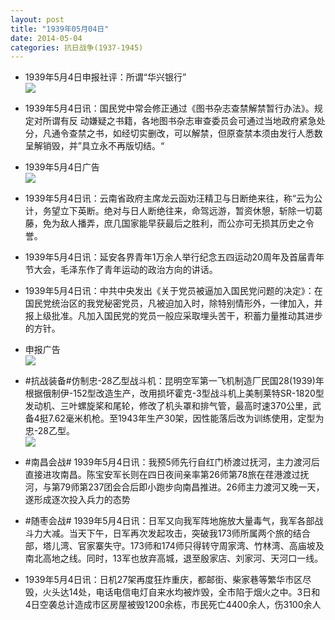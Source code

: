 ```yaml
---
layout: post
title: "1939年05月04日"
date: 2014-05-04
categories: 抗日战争(1937-1945)
---
```


<meta name="referrer" content="no-referrer" />

- 1939年5月4日申报社评：所谓“华兴银行” <br/><img src="https://ww1.sinaimg.cn/large/aca367d8jw1eg2ke7jwl2j20qx0y1h88.jpg" />

- 1939年5月4日讯：国民党中常会修正通过《图书杂志查禁解禁暂行办法》。规定对所谓有反 动嫌疑之书籍，各地图书杂志审查委员会可通过当地政府紧急处分，凡通令查禁之书，如经切实删改，可以解禁，但原查禁本须由发行人悉数呈解销毁，并”具立永不再版切结。“ 

- 1939年5月4日广告 <br/><img src="https://ww4.sinaimg.cn/large/aca367d8jw1eg2io55djqj20ki0gr421.jpg" />

- 1939年5月4日讯：云南省政府主席龙云函劝汪精卫与日断绝来往，称“云为公计，务望立下英断。绝对与日人断绝往来，命驾远游，暂资休憩，斩除一切葛藤，免为敌人播弄，庶几国家能早获最后之胜利，而公亦可无损其历史之令誉。 

- 1939年5月4日讯：延安各界青年1万余人举行纪念五四运动20周年及首届青年节大会，毛泽东作了青年运动的政治方向的讲话。 

- 1939年5月4日讯：中共中央发出《关于党员被逼加入国民党问题的决定》：在国民党统治区的我党秘密党员，凡被迫加入时，除特别情形外，一律加入，并报上级批准。凡加入国民党的党员一般应采取埋头苦干，积蓄力量推动其进步的方针。 

- 申报广告 <br/><img src="https://ww3.sinaimg.cn/large/aca367d8jw1eg2321g9bkj20db0gsjuq.jpg" />

- #抗战装备#仿制忠-28乙型战斗机：昆明空军第一飞机制造厂民国28(1939)年根据俄制伊-152型改造生产，改用损坏霍克-3型战斗机上美制莱特SR-1820型发动机、三叶螺旋桨和尾轮，修改了机头罩和排气管，最高时速370公里，武备4挺7.62毫米机枪。至1943年生产30架，因性能落后改为训练使用，定型为忠-28乙型。 <br/><img src="https://ww2.sinaimg.cn/large/aca367d8jw1eg20grxcr3j20dc0nq0w9.jpg" />

- #南昌会战# 1939年5月4日讯：我预5师先行自红门桥渡过抚河，主力渡河后直接进攻南昌。陈宝安军长则在四日夜间亲率第26师第78旅在荏港渡过抚河，与第79师第237团会合后即小跑步向南昌推进。26师主力渡河又晚一天，遂形成逐次投入兵力的态势 

- #随枣会战# 1939年5月4日讯：日军又向我军阵地施放大量毒气，我军各部战斗力大减。当天下午，日军再次发起攻击，突破我173师所属两个旅的结合部，塔儿湾、官家寨失守。173师和174师只得转守周家湾、竹林湾、高庙坡及南北高地之线。同时，13军也放弃高城，退至殷家店、刘家河、天河口一线。 

- 1939年5月4日讯：日机27架再度狂炸重庆，都邮街、柴家巷等繁华市区尽毁，火头达14处，电话电信电灯自来水均被炸毁，全市陷于烟火之中。3日和4日空袭总计造成市区房屋被毁1200余栋，市民死亡4400余人，伤3100余人 

